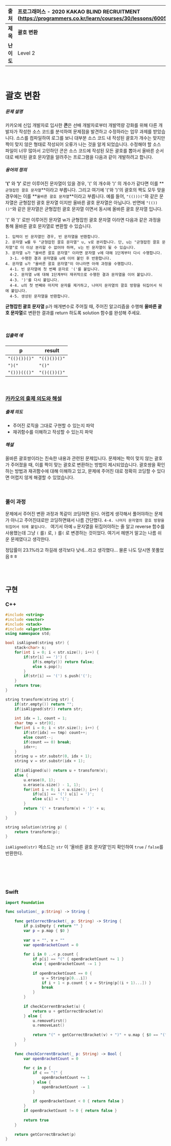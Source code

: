 |    출처    | 프로그래머스 - 2020 KAKAO BLIND RECRUITMENT (https://programmers.co.kr/learn/courses/30/lessons/60058) |
| :--------: | :----------------------------------------------------------- |
|  **제목**  | **괄호 변환**                                                |
| **난이도** | Level 2                                                      |

<br />

# 괄호 변환

##### 문제 설명

카카오에 신입 개발자로 입사한 **콘**은 선배 개발자로부터 개발역량 강화를 위해 다른 개발자가 작성한 소스 코드를 분석하여 문제점을 발견하고 수정하라는 업무 과제를 받았습니다. 소스를 컴파일하여 로그를 보니 대부분 소스 코드 내 작성된 괄호가 개수는 맞지만 짝이 맞지 않은 형태로 작성되어 오류가 나는 것을 알게 되었습니다.
수정해야 할 소스 파일이 너무 많아서 고민하던 콘은 소스 코드에 작성된 모든 괄호를 뽑아서 올바른 순서대로 배치된 괄호 문자열을 알려주는 프로그램을 다음과 같이 개발하려고 합니다.

##### 용어의 정의

**'('** 와 **')'** 로만 이루어진 문자열이 있을 경우, '(' 의 개수와 ')' 의 개수가 같다면 이를 **`균형잡힌 괄호 문자열`**이라고 부릅니다.
그리고 여기에 '('와 ')'의 괄호의 짝도 모두 맞을 경우에는 이를 **`올바른 괄호 문자열`**이라고 부릅니다.
예를 들어, `"(()))("`와 같은 문자열은 균형잡힌 괄호 문자열 이지만 올바른 괄호 문자열은 아닙니다.
반면에 `"(())()"`와 같은 문자열은 균형잡힌 괄호 문자열 이면서 동시에 올바른 괄호 문자열 입니다.

'(' 와 ')' 로만 이루어진 문자열 w가 균형잡힌 괄호 문자열 이라면 다음과 같은 과정을 통해 올바른 괄호 문자열로 변환할 수 있습니다.

```
1. 입력이 빈 문자열인 경우, 빈 문자열을 반환합니다. 
2. 문자열 w를 두 "균형잡힌 괄호 문자열" u, v로 분리합니다. 단, u는 "균형잡힌 괄호 문자열"로 더 이상 분리할 수 없어야 하며, v는 빈 문자열이 될 수 있습니다. 
3. 문자열 u가 "올바른 괄호 문자열" 이라면 문자열 v에 대해 1단계부터 다시 수행합니다. 
  3-1. 수행한 결과 문자열을 u에 이어 붙인 후 반환합니다. 
4. 문자열 u가 "올바른 괄호 문자열"이 아니라면 아래 과정을 수행합니다. 
  4-1. 빈 문자열에 첫 번째 문자로 '('를 붙입니다. 
  4-2. 문자열 v에 대해 1단계부터 재귀적으로 수행한 결과 문자열을 이어 붙입니다. 
  4-3. ')'를 다시 붙입니다. 
  4-4. u의 첫 번째와 마지막 문자를 제거하고, 나머지 문자열의 괄호 방향을 뒤집어서 뒤에 붙입니다. 
  4-5. 생성된 문자열을 반환합니다.
```

**균형잡힌 괄호 문자열** p가 매개변수로 주어질 때, 주어진 알고리즘을 수행해 **올바른 괄호 문자열**로 변환한 결과를 return 하도록 solution 함수를 완성해 주세요.

<br />

##### 입출력 예

| p            | result       |
| ------------ | ------------ |
| `"(()())()"` | `"(()())()"` |
| `")("`       | `"()"`       |
| `"()))((()"` | `"()(())()"` |

<br />

### [카카오의 출제 의도와 해설](https://tech.kakao.com/2019/10/02/kakao-blind-recruitment-2020-round1/)

##### 출제 의도

- 주어진 로직을 그대로 구현할 수 있는지 파악
- 재귀함수를 이해하고 작성할 수 있는지 파악

##### 해설

올바른 괄호쌍이라는 친숙한 내용과 관련된 문제입니다. 문제에는 짝이 맞지 않는 괄호가 주어졌을 때, 이를 짝이 맞는 괄호로 변환하는 방법이 제시되었습니다. 괄호쌍을 확인하는 방법과 재귀함수에 대해 이해하고 있고, 문제에 주어진 대로 정확히 코딩할 수 있다면 어렵지 않게 해결할 수 있었습니다.

<br />

### 풀이 과정

문제에서 주어진 변환 과정과 똑같이 코딩하면 된다. 어렵게 생각해서 풀어야하는 문제가 아니고 주어진대로만 코딩하면돼서 나름 간단했다. `4-4. 나머지 문자열의 괄호 방향을 뒤집어서 뒤에 붙입니다. ` 여기서 아예 `u` 문자열을 뒤집어야하는 줄 알고 reverse 함수를 사용했는데 그냥 `(` 를`)` 로, `)` 를`(` 로 변경하는 것이었다. 여기서 헤맨거 말고는 나름 쉬운 문제였다고 생각한다.

정답률이 23.1%라고 하길래 생각보다 낮네...라고 생각했다... 물론 나도 당시엔 못풀었음ㅎㅎ

<br /><br />

## 구현

### C++

```c++
#include <string>
#include <vector>
#include <stack>
#include <algorithm>
using namespace std;

bool isAligned(string str) {
    stack<char> s;
    for(int i = 0; i < str.size(); i++) {
        if(str[i] == ')') {
            if(s.empty()) return false;
            else s.pop();
        }
        if(str[i] == '(') s.push('(');
    }
    return true;
}

string transform(string str) {
    if(str.empty()) return "";
    if(isAligned(str)) return str;
    
    int idx = 1, count = 1;
    char tmp = str[0];
    for(int i = 0; i < str.size(); i++) {
        if(str[idx] == tmp) count++;
        else count--;
        if(count == 0) break;
        idx++;
    }
    string u = str.substr(0, idx + 1);
    string v = str.substr(idx + 1);
        
    if(isAligned(u)) return u + transform(v);
    else {
        u.erase(0, 1);
        u.erase(u.size() - 1, 1);
        for(int i = 0; i < u.size(); i++) {
            if(u[i] == '(') u[i] = ')';
            else u[i] = '(';
        }
        return '(' + transform(v) + ')' + u;
    }
}

string solution(string p) {
    return transform(p);
}
```

`isAligned(str)` 메소드는 `str` 이 '올바른 괄호 문자열'인지 확인하여 `true` / `false`를 반환한다.

<br />

<br /><br />

### Swift

```swift
import Foundation

func solution(_ p:String) -> String {
    
    func getCorrectBracket(_ p: String) -> String {
        if p.isEmpty { return "" }
        var p = p.map { $0 }
        
        var u = "", v = ""
        var openBracketCount = 0
        
        for i in 0 ..< p.count {
            if p[i] == "(" { openBracketCount += 1 }
            else { openBracketCount -= 1 }
            
            if openBracketCount == 0 {
                u = String(p[0...i])
                if i + 1 < p.count { v = String(p[(i + 1)...]) }
                break
            }
        }
        
        if checkCorrentBracket(u) {
            return u + getCorrectBracket(v)
        } else {
            u.removeFirst()
            u.removeLast()
            
            return "(" + getCorrectBracket(v) + ")" + u.map { $0 == "(" ? ")" : "(" }
        }
    }
    
    func checkCorrentBracket(_ p: String) -> Bool {
        var openBracketCount = 0
        
        for c in p {
            if c == "(" {
                openBracketCount += 1
            } else {
                openBracketCount -= 1
            }
            
            if openBracketCount < 0 { return false }
        }
        if openBracketCount != 0 { return false }
        
        return true
    }
    
    return getCorrectBracket(p)
}
```

